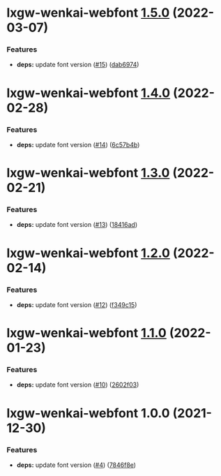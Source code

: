 # lxgw-wenkai-webfont [1.5.0](https://github.com/chawyehsu/lxgw-wenkai-webfont/compare/lxgw-wenkai-webfont@1.4.0...lxgw-wenkai-webfont@1.5.0) (2022-03-07)


### Features

* **deps:** update font version ([#15](https://github.com/chawyehsu/lxgw-wenkai-webfont/issues/15)) ([dab6974](https://github.com/chawyehsu/lxgw-wenkai-webfont/commit/dab6974474a658ba8922a870fcdec02c90ea5cbc))

# lxgw-wenkai-webfont [1.4.0](https://github.com/chawyehsu/lxgw-wenkai-webfont/compare/lxgw-wenkai-webfont@1.3.0...lxgw-wenkai-webfont@1.4.0) (2022-02-28)


### Features

* **deps:** update font version ([#14](https://github.com/chawyehsu/lxgw-wenkai-webfont/issues/14)) ([6c57b4b](https://github.com/chawyehsu/lxgw-wenkai-webfont/commit/6c57b4bac3934d16b3fee5a24191f678681707d9))

# lxgw-wenkai-webfont [1.3.0](https://github.com/chawyehsu/lxgw-wenkai-webfont/compare/lxgw-wenkai-webfont@1.2.0...lxgw-wenkai-webfont@1.3.0) (2022-02-21)


### Features

* **deps:** update font version ([#13](https://github.com/chawyehsu/lxgw-wenkai-webfont/issues/13)) ([18416ad](https://github.com/chawyehsu/lxgw-wenkai-webfont/commit/18416ad152850c97d8dd6489daa138b8bb9a994d))

# lxgw-wenkai-webfont [1.2.0](https://github.com/chawyehsu/lxgw-wenkai-webfont/compare/lxgw-wenkai-webfont@1.1.0...lxgw-wenkai-webfont@1.2.0) (2022-02-14)


### Features

* **deps:** update font version ([#12](https://github.com/chawyehsu/lxgw-wenkai-webfont/issues/12)) ([f349c15](https://github.com/chawyehsu/lxgw-wenkai-webfont/commit/f349c1582f1357691fe136571cb2dc6ec2519e77))

# lxgw-wenkai-webfont [1.1.0](https://github.com/chawyehsu/lxgw-wenkai-webfont/compare/lxgw-wenkai-webfont@1.0.0...lxgw-wenkai-webfont@1.1.0) (2022-01-23)


### Features

* **deps:** update font version ([#10](https://github.com/chawyehsu/lxgw-wenkai-webfont/issues/10)) ([2602f03](https://github.com/chawyehsu/lxgw-wenkai-webfont/commit/2602f03ebe238bf70dcc0749fe7954636aa2226f))

# lxgw-wenkai-webfont 1.0.0 (2021-12-30)


### Features

* **deps:** update font version ([#4](https://github.com/chawyehsu/lxgw-wenkai-webfont/issues/4)) ([7846f8e](https://github.com/chawyehsu/lxgw-wenkai-webfont/commit/7846f8e1bddfc5fab2a27af775e88afee03abb45))

